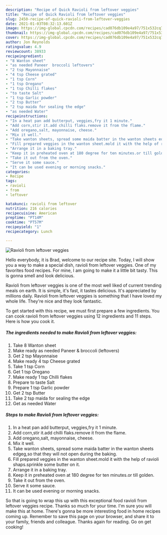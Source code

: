 ```yaml
---
description: "Recipe of Quick Ravioli from leftover veggies"
title: "Recipe of Quick Ravioli from leftover veggies"
slug: 2450-recipe-of-quick-ravioli-from-leftover-veggies
date: 2021-01-03T08:32:13.601Z
image: https://img-global.cpcdn.com/recipes/cad076db109e4a97/751x532cq70/ravioli-from-leftover-veggies-recipe-main-photo.jpg
thumbnail: https://img-global.cpcdn.com/recipes/cad076db109e4a97/751x532cq70/ravioli-from-leftover-veggies-recipe-main-photo.jpg
cover: https://img-global.cpcdn.com/recipes/cad076db109e4a97/751x532cq70/ravioli-from-leftover-veggies-recipe-main-photo.jpg
author: Jon Reynolds
ratingvalue: 4.9
reviewcount: 38933
recipeingredient:
- "8 Wanton sheet"
- "as needed Paneer  broccoli leftovers"
- "2 tsp Mayonnaise"
- "4 tsp Cheese grated"
- "1 tsp Corn"
- "1 tsp Oregano"
- "1 tsp Chilli flakes"
- "to taste Salt"
- "1 tsp Garlic powder"
- "2 tsp Butter"
- "2 tsp maida for sealing the edge"
- "as needed Water"
recipeinstructions:
- "In a heat pan add butterput, veggies,fry it 1 minute."
- "Add corn,stir it.add chilli flaks.remove it from the flame."
- "Add oregano,salt, mayonnaise, cheese."
- "Mix it well."
- "Take wanton sheets, spread some maida batter in the wanton sheets edgeg,so that they will not open during the baking."
- "Fill prepared veggies in the wanton sheet.mold it with the help of ravioli shaps.sprinkle some butter on it."
- "Arrange it in a baking tray."
- "Keep it in preheated oven at 180 degree for ten minutes.or till golden."
- "Take it out from the oven."
- "Serve it some sauce."
- "It can be used evening or morning snacks."
categories:
- Recipe
tags:
- ravioli
- from
- leftover

katakunci: ravioli from leftover 
nutrition: 216 calories
recipecuisine: American
preptime: "PT14M"
cooktime: "PT57M"
recipeyield: "1"
recipecategory: Lunch

---
```



![Ravioli from leftover veggies](https://img-global.cpcdn.com/recipes/cad076db109e4a97/751x532cq70/ravioli-from-leftover-veggies-recipe-main-photo.jpg)

Hello everybody, it is Brad, welcome to our recipe site. Today, I will show you a way to make a special dish, ravioli from leftover veggies. One of my favorites food recipes. For mine, I am going to make it a little bit tasty. This is gonna smell and look delicious.

Ravioli from leftover veggies is one of the most well liked of current trending meals on earth. It is simple, it's fast, it tastes delicious. It's appreciated by millions daily. Ravioli from leftover veggies is something that I have loved my whole life. They're nice and they look fantastic.




To get started with this recipe, we must first prepare a few ingredients. You can cook ravioli from leftover veggies using 12 ingredients and 11 steps. Here is how you cook it.

<!--inarticleads1-->

##### The ingredients needed to make Ravioli from leftover veggies:

1. Take 8 Wanton sheet
1. Make ready as needed Paneer &amp; broccoli (leftovers)
1. Get 2 tsp Mayonnaise
1. Make ready 4 tsp Cheese grated
1. Take 1 tsp Corn
1. Get 1 tsp Oregano
1. Make ready 1 tsp Chilli flakes
1. Prepare to taste Salt
1. Prepare 1 tsp Garlic powder
1. Get 2 tsp Butter
1. Take 2 tsp maida for sealing the edge
1. Get as needed Water




<!--inarticleads2-->

##### Steps to make Ravioli from leftover veggies:

1. In a heat pan add butterput, veggies,fry it 1 minute.
1. Add corn,stir it.add chilli flaks.remove it from the flame.
1. Add oregano,salt, mayonnaise, cheese.
1. Mix it well.
1. Take wanton sheets, spread some maida batter in the wanton sheets edgeg,so that they will not open during the baking.
1. Fill prepared veggies in the wanton sheet.mold it with the help of ravioli shaps.sprinkle some butter on it.
1. Arrange it in a baking tray.
1. Keep it in preheated oven at 180 degree for ten minutes.or till golden.
1. Take it out from the oven.
1. Serve it some sauce.
1. It can be used evening or morning snacks.




So that is going to wrap this up with this exceptional food ravioli from leftover veggies recipe. Thanks so much for your time. I'm sure you will make this at home. There's gonna be more interesting food in home recipes coming up. Remember to save this page on your browser, and share it to your family, friends and colleague. Thanks again for reading. Go on get cooking!
